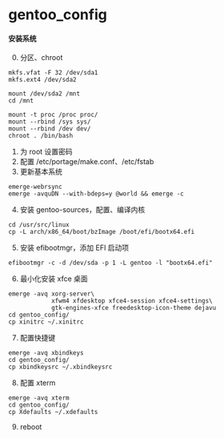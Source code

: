 # gentoo_config

#### 安装系统
0. 分区、chroot
```
mkfs.vfat -F 32 /dev/sda1
mkfs.ext4 /dev/sda2

mount /dev/sda2 /mnt
cd /mnt

mount -t proc /proc proc/
mount --rbind /sys sys/
mount --rbind /dev dev/
chroot . /bin/bash
```
1. 为 root 设置密码
2. 配置 /etc/portage/make.conf、/etc/fstab
3. 更新基本系统
```
emerge-webrsync
emerge -avquDN --with-bdeps=y @world && emerge -c
```
4. 安装 gentoo-sources，配置、编译内核
```
cd /usr/src/linux
cp -L arch/x86_64/boot/bzImage /boot/efi/bootx64.efi
```
5. 安装 efibootmgr，添加 EFI 启动项   
```
efibootmgr -c -d /dev/sda -p 1 -L gentoo -l "bootx64.efi"
```
6. 最小化安装 xfce 桌面    
```
emerge -avq xorg-server\
			xfwm4 xfdesktop xfce4-session xfce4-settings\
			gtk-engines-xfce freedesktop-icon-theme dejavu
cd gentoo_config/
cp xinitrc ~/.xinitrc
```
7. 配置快捷键
```
emerge -avq xbindkeys
cd gentoo_config/
cp xbindkeysrc ~/.xbindkeysrc 

```
8. 配置 xterm
```
emerge -avq xterm
cd gentoo_config/
cp Xdefaults ~/.xdefaults
```
9. reboot
